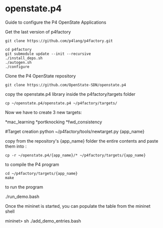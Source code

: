 # openstate.p4

Guide to configure the P4 OpenState Applications

Get the last version of p4factory

    git clone https://github.com/p4lang/p4factory.git

    cd p4factory
    git submodule update --init --recursive
    ./install_deps.sh
    ./autogen.sh
    ./configure

Clone the P4 OpenState repository

    git clone https://github.com/OpenState-SDN/openstate.p4

copy the openstate.p4 library inside the p4factory/targets folder

    cp ~/openstate.p4/openstate.p4 ~/p4factory/targets/

Now we have to create 3 new targets:

*mac_learning
*portknocking
*fwd_consistency

#Target creation
    python ~/p4factory/tools/newtarget.py {app_name}

copy from the repository's {app_name} folder the entire contents and paste them into :

    cp -r ~/openstate.p4/{app_name}/* ~/p4factory/targets/{app_name}

to compile the P4 program

    cd ~/p4factory/targets/{app_name}
    make

to run the program

   ./run_demo.bash

Once the mininet is started, you can populate the table from the mininet shell

   mininet> sh ./add_demo_entries.bash
